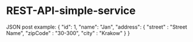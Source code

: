 # REST-API-simple-service
JSON post example:
{
	"id": 1,
	"name": "Jan",
	"address": {
			"street" : "Street Name", 
			"zipCode" : "30-300",
			"city" : "Krakow"
		}
}